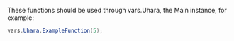 These functions should be used through vars.Uhara, the Main instance, for example:
```c#
vars.Uhara.ExampleFunction(5);
```
